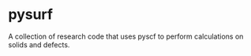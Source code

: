 # pysurf

A collection of research code that uses pyscf to perform calculations on solids and defects.

